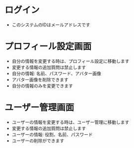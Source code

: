 # ログイン
- このシステムのIDはメールアドレスです

# プロフィール設定画面
- 自分の情報を変更する時は、プロフィール設定に移動します
- 変更する情報の追加質問は禁止します
- 自分の情報: 名前、パスワード、アバター画像
- アバター画像を削除できます
- 自分の情報のみを変更できます

# ユーザー管理画面
- ユーザーの情報を変更する時は、ユーザー管理に移動します
- 変更する情報の追加質問は禁止します
- ユーザーの情報: 役割、名前、パスワード
- ユーザーの削除ができます

